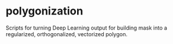 # polygonization
Scripts for turning Deep Learning output for building mask into a regularized, orthogonalized, vectorized polygon.
